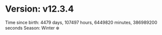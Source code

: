 # Version: v12.3.4
Time since birth: 4479 days, 107497 hours, 6449820 minutes, 386989200 seconds
Season: Winter ❄️
